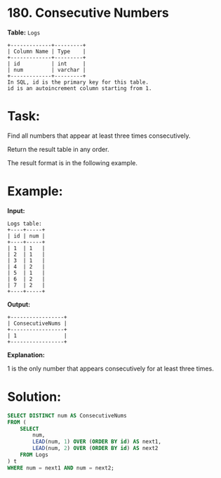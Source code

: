 # 180. Consecutive Numbers

**Table:** ```Logs```

```
+-------------+---------+
| Column Name | Type    |
+-------------+---------+
| id          | int     |
| num         | varchar |
+-------------+---------+
In SQL, id is the primary key for this table.
id is an autoincrement column starting from 1.
```

# **Task:**

Find all numbers that appear at least three times consecutively.

Return the result table in any order.

The result format is in the following example.

# **Example:**

**Input:**

```
Logs table:
+----+-----+
| id | num |
+----+-----+
| 1  | 1   |
| 2  | 1   |
| 3  | 1   |
| 4  | 2   |
| 5  | 1   |
| 6  | 2   |
| 7  | 2   |
+----+-----+
```

**Output:**

```
+-----------------+
| ConsecutiveNums |
+-----------------+
| 1               |
+-----------------+
```

**Explanation:**

1 is the only number that appears consecutively for at least three times.

# **Solution:**
``` SQL
SELECT DISTINCT num AS ConsecutiveNums
FROM (
    SELECT 
        num,
        LEAD(num, 1) OVER (ORDER BY id) AS next1,
        LEAD(num, 2) OVER (ORDER BY id) AS next2
    FROM Logs
) t
WHERE num = next1 AND num = next2;
```